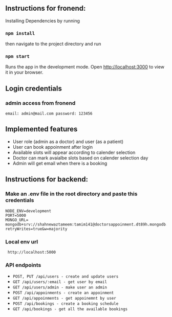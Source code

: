 ## Instructions for fronend:

Installing Dependencies by running

### `npm install`

then navigate to the project directory and run

### `npm start`

Runs the app in the development mode.
Open [http://localhost:3000](http://localhost:3000) to view it in your browser.

## Login credentials

### admin access from fronend

`email: admin@mail.com password: 123456 `

## Implemented features

- User role (admin as a doctor) and user (as a patient)
- User can book appoinment after login
- Available slots will appear according to calender selection
- Doctor can mark avaialbe slots based on calender selection day
- Admin will get email when there is a booking


## Instructions for backend:

### Make an .env file in the root directory and paste this credentials

```
NODE_ENV=development
PORT=5000
MONGO_URL= mongodb+srv://shahnewaztameem:tamim141@doctorsappoinment.dt89h.mongodb.net/doctorsappoinment?retryWrites=true&w=majority
```
### Local env url
` http://localhost:5000`

### API endpoints
- `POST, PUT /api/users - create and update users`
- `GET /api/users/:email - get user by email`
- `GET /api/users/admin - make user an admin`
- `POST /api/appoinments - create an appoinment`
- `GET /api/appoinments - get appoinemnt by user`
- `POST /api/bookings - create a booking schedule`
- `GET /api/bookings - get all the available bookings`
